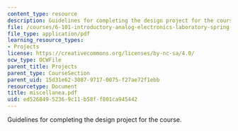 ```yaml
---
content_type: resource
description: Guidelines for completing the design project for the course.
file: /courses/6-101-introductory-analog-electronics-laboratory-spring-2007/ed52684952369c11b58ff801ca945442_miscellanea.pdf
file_type: application/pdf
learning_resource_types:
- Projects
license: https://creativecommons.org/licenses/by-nc-sa/4.0/
ocw_type: OCWFile
parent_title: Projects
parent_type: CourseSection
parent_uid: 15d31e62-3087-9717-0075-f27ae72f1ebb
resourcetype: Document
title: miscellanea.pdf
uid: ed526849-5236-9c11-b58f-f801ca945442
---
```

Guidelines for completing the design project for the course.